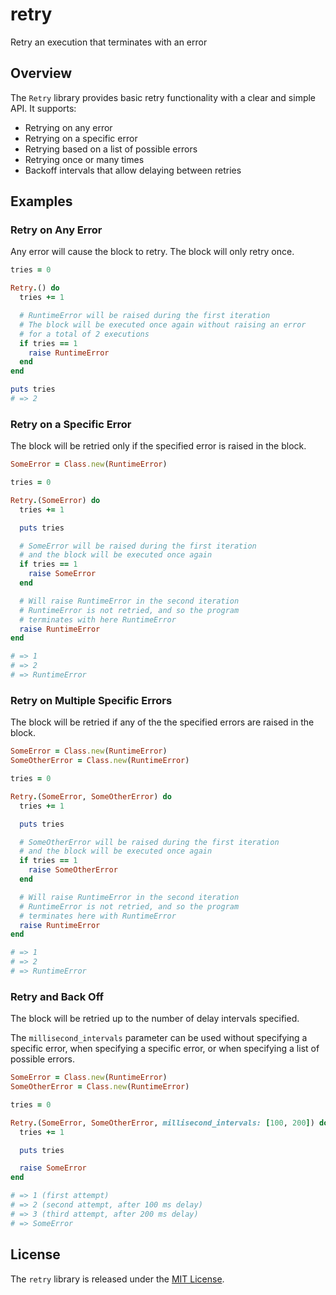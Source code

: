 # retry

Retry an execution that terminates with an error

## Overview

The `Retry` library provides basic retry functionality with a clear and simple API. It supports:

- Retrying on any error
- Retrying on a specific error
- Retrying based on a list of possible errors
- Retrying once or many times
- Backoff intervals that allow delaying between retries

## Examples

### Retry on Any Error

Any error will cause the block to retry. The block will only retry once.

``` ruby
tries = 0

Retry.() do
  tries += 1

  # RuntimeError will be raised during the first iteration
  # The block will be executed once again without raising an error
  # for a total of 2 executions
  if tries == 1
    raise RuntimeError
  end
end

puts tries
# => 2
```

### Retry on a Specific Error

The block will be retried only if the specified error is raised in the block.

``` ruby
SomeError = Class.new(RuntimeError)

tries = 0

Retry.(SomeError) do
  tries += 1

  puts tries

  # SomeError will be raised during the first iteration
  # and the block will be executed once again
  if tries == 1
    raise SomeError
  end

  # Will raise RuntimeError in the second iteration
  # RuntimeError is not retried, and so the program
  # terminates with here RuntimeError
  raise RuntimeError
end

# => 1
# => 2
# => RuntimeError
```

### Retry on Multiple Specific Errors

The block will be retried if any of the the specified errors are raised in the block.

``` ruby
SomeError = Class.new(RuntimeError)
SomeOtherError = Class.new(RuntimeError)

tries = 0

Retry.(SomeError, SomeOtherError) do
  tries += 1

  puts tries

  # SomeOtherError will be raised during the first iteration
  # and the block will be executed once again
  if tries == 1
    raise SomeOtherError
  end

  # Will raise RuntimeError in the second iteration
  # RuntimeError is not retried, and so the program
  # terminates here with RuntimeError
  raise RuntimeError
end

# => 1
# => 2
# => RuntimeError
```

### Retry and Back Off

The block will be retried up to the number of delay intervals specified.

The `millisecond_intervals` parameter can be used without specifying a specific error, when specifying a specific error, or when specifying a list of possible errors.

``` ruby
SomeError = Class.new(RuntimeError)
SomeOtherError = Class.new(RuntimeError)

tries = 0

Retry.(SomeError, SomeOtherError, millisecond_intervals: [100, 200]) do
  tries += 1

  puts tries

  raise SomeError
end

# => 1 (first attempt)
# => 2 (second attempt, after 100 ms delay)
# => 3 (third attempt, after 200 ms delay)
# => SomeError
```

## License

The `retry` library is released under the [MIT License](https://github.com/eventide-project/retry/blob/master/MIT-License.txt).
